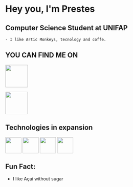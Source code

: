 # **Hey you, I'm Prestes**

 ## **Computer Science Student at UNIFAP**
    - I like Artic Monkeys, tecnology and coffe.

## **YOU CAN FIND ME ON**


[<img align="center"  width="70rem" src="https://icons-for-free.com/iconfiles/png/512/linkedin+logo+logo+website+icon-1320190502911715717.png"/>](https://www.linkedin.com/in/breno-prestes-0543591b8/)

[<img align="center" width= "70rem" src="https://image.flaticon.com/icons/png/512/281/281752.png"/>](mailto:bcaua205@gmail.com)


## **Technologies in expansion**
<img align="center" width="50rem" display="flex" src="https://www.flaticon.com/free-icon/copyright_503013"/>
<img align="center" width="50rem" display="flex" src="https://image.flaticon.com/icons/png/128/136/136448.png"/>
<img align="center" width="50rem" display="flex" src="https://image.flaticon.com/icons/png/128/29/29104.png"/>
<img align="center" width="50rem" display="flex" src="https://image.flaticon.com/icons/png/128/29/29600.png"/>

## **Fun Fact:**
   - I like Açai without sugar
